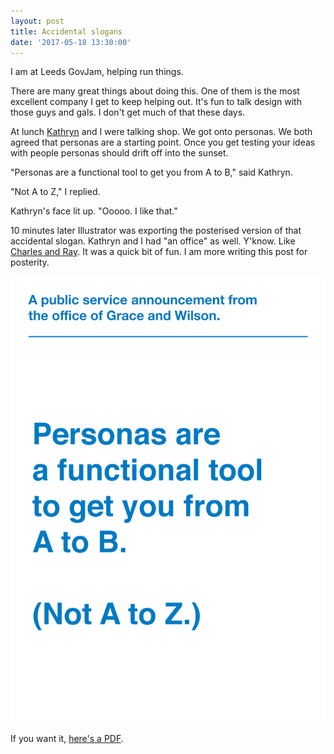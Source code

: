 ```yaml
---
layout: post
title: Accidental slogans
date: '2017-05-18 13:30:00'
---
```

I am at Leeds GovJam, helping run things.

There are many great things about doing this. One of them is the most excellent company I get to keep helping out. It's fun to talk design with those guys and gals. I don't get much of that these days.

At lunch [Kathryn](//twitter.com/IamKathrynGrace) and I were talking shop. We got onto personas. We both agreed that personas are a starting point. Once you get testing your ideas with people personas should drift off into the sunset.

"Personas are a functional tool to get you from A to B," said Kathryn.

"Not A to Z," I replied.

Kathryn's face lit up. "Ooooo. I like that."

10 minutes later Illustrator was exporting the posterised version of that accidental slogan. Kathryn and I had "an office" as well. Y'know. Like [Charles and Ray](//en.wikipedia.org/wiki/Charles_and_Ray_Eames). It was a quick bit of fun. I am more writing this post for posterity.

![](/assets/accidental-slogans---personas.jpg)

If you want it, [here's a PDF](.assets/accidental-slogans---personas.pdf).
